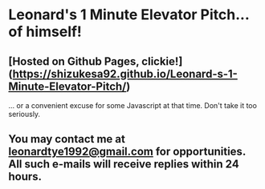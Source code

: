 # Leonard's 1 Minute Elevator Pitch... of himself! 
## [Hosted on Github Pages, clickie!] (https://shizukesa92.github.io/Leonard-s-1-Minute-Elevator-Pitch/)

... or a convenient excuse for some Javascript at that time. Don't take it too seriously.

## You may contact me at <leonardtye1992@gmail.com> for opportunities. All such e-mails will receive replies within 24 hours.
